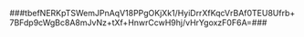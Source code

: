###tbefNERKpTSWemJPnAqV18PPgOKjXk1/HyiDrrXfKqcVrBAf0TEU8Ufrb+7BFdp9cWgBc8A8mJvNz+tXf+HnwrCcwH9hj/vHrYgoxzF0F6A=###
